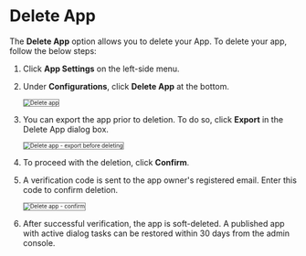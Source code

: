 # Delete App

The **Delete App** option allows you to delete your App. To delete your app, follow the below steps:

1. Click **App Settings** on the left-side menu.    
2. Under **Configurations**, click **Delete App** at the bottom.  

    <img src="../images/delete-app-img1.png" alt="Delete app" title="Delete app" style="border:1px solid gray; zoom:70%;">

3. You can export the app prior to deletion. To do so, click **Export** in the Delete App dialog box.

    <img src="../images/delete-app-img2.png" alt="Delete app - export before deleting" title="Delete app - export before deleting" style="border:1px solid gray; zoom:70%;">

4. To proceed with the deletion, click **Confirm**.  

5. A verification code is sent to the app owner's registered email. Enter this code to confirm deletion.

    <img src="../images/delete-app-img3.png" alt="Delete app - confirm" title="Delete app - confirm" style="border:1px solid gray; zoom:70%;">

6. After successful verification, the app is soft-deleted. A published app with active dialog tasks can be restored within 30 days from the admin console.  
  